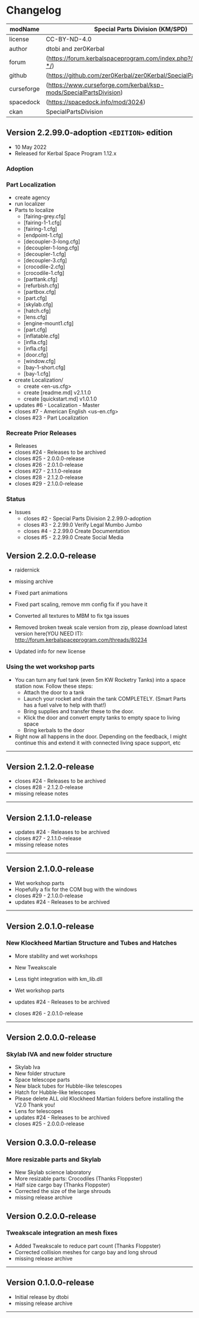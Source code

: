 # Changelog  
  
| modName    | Special Parts Division (KM/SPD)                                   |
| ---------- | ----------------------------------------------------------------- |
| license    | CC-BY-ND-4.0                                                      |
| author     | dtobi and zer0Kerbal                                              |
| forum      | (https://forum.kerbalspaceprogram.com/index.php?/topic/208046-*/) |
| github     | (https://github.com/zer0Kerbal/zer0Kerbal/SpecialPartsDivision)   |
| curseforge | (https://www.curseforge.com/kerbal/ksp-mods/SpecialPartsDivision) |
| spacedock  | (https://spacedock.info/mod/3024)                                 |
| ckan       | SpecialPartsDivision                                              |

## Version 2.2.99.0-adoption `<EDITION>` edition

* 10 May 2022
* Released for Kerbal Space Program 1.12.x

### Adoption

### Part Localization

* create agency
* run localizer
* Parts to localize
  * [fairing-grey.cfg]
  * [fairing-1-1.cfg]
  * [fairing-1.cfg]
  * [endpoint-1.cfg]
  * [decoupler-3-long.cfg]
  * [decoupler-1-long.cfg]
  * [decoupler-1.cfg]
  * [decoupler-3.cfg]
  * [crocodile-2.cfg]
  * [crocodile-1.cfg]
  * [parttank.cfg]
  * [refurbish.cfg]
  * [partbox.cfg]
  * [part.cfg]
  * [skylab.cfg]
  * [hatch.cfg]
  * [lens.cfg]
  * [engine-mount1.cfg]
  * [part.cfg]
  * [inflatable.cfg]
  * [infla.cfg]
  * [infla.cfg]
  * [door.cfg]
  * [window.cfg]
  * [bay-1-short.cfg]
  * [bay-1.cfg]
* create Localization/
  * create <en-us.cfg>
  * create [readme.md] v2.1.1.0
  * create [quickstart.md] v1.0.1.0
* updates #6 - Localization - Master
* closes #7 - American English <us-en.cfg>
* closes #23 - Part Localization


### Recreate Prior Releases

* Releases
* closes #24 - Releases to be archived
* closes #25 - 2.0.0.0-release
* closes #26 - 2.0.1.0-release
* closes #27 - 2.1.1.0-release
* closes #28 - 2.1.2.0-release
* closes #29 - 2.1.0.0-release

### Status

* Issues
  * closes #2 - Special Parts Division 2.2.99.0-adoption <NAME>
  * closes #3 - 2.2.99.0 Verify Legal Mumbo Jumbo
  * closes #4 - 2.2.99.0 Create Documentation
  * closes #5 - 2.2.99.0 Create Social Media

## Version 2.2.0.0-release

* raidernick
* missing archive

* Fixed part animations
* Fixed part scaling, remove mm config fix if you have it
* Converted all textures to MBM to fix tga issues
* Removed broken tweak scale version from zip, please download latest version here(YOU NEED IT): http://forum.kerbalspaceprogram.com/threads/80234
* Updated info for new license

### Using the wet workshop parts

* You can turn any fuel tank (even 5m KW Rocketry Tanks) into a space station now. Follow these steps:
  * Attach the door to a tank
  * Launch your rocket and drain the tank COMPLETELY. (Smart Parts has a fuel valve to help with that!)
  * Bring supplies and transfer these to the door.
  * Klick the door and convert empty tanks to empty space to living space
  * Bring kerbals to the door
* Right now all happens in the door. Depending on the feedback, I might continue this and extend it with connected living space support, etc

---

## Version 2.1.2.0-release

* closes #24 - Releases to be archived
* closes #28 - 2.1.2.0-release
* missing release notes

---

## Version 2.1.1.0-release

* updates #24 - Releases to be archived
* closes #27 - 2.1.1.0-release
* missing release notes

---

## Version 2.1.0.0-release

* Wet workshop parts
* Hopefully a fix for the COM bug with the windows
* closes #29 - 2.1.0.0-release
* updates #24 - Releases to be archived

---

## Version 2.0.1.0-release

### New Klockheed Martian Structure and Tubes and Hatches

* More stability and wet workshops
* New Tweakscale
* Less tight integration with km_lib.dll
* Wet workshop parts

* updates #24 - Releases to be archived
* closes #26 - 2.0.1.0-release

---

## Version 2.0.0.0-release

### Skylab IVA and new folder structure

* Skylab Iva
* New folder structure
* Space telescope parts
* New black tubes for Hubble-like telescopes
* Hatch for Hubble-like telescopes
* Please delete ALL old Klockheed Martian folders before installing the V2.0 Thank you!
* Lens for telescopes
* updates #24 - Releases to be archived
* closes #25 - 2.0.0.0-release

## Version 0.3.0.0-release

### More resizable parts and Skylab

* New Skylab science laboratory
* More resizable parts: Crocodiles (Thanks Floppster)
* Half size cargo bay (Thanks Floppster)
* Corrected the size of the large shrouds
* missing release archive

## Version 0.2.0.0-release

### Tweakscale integration an mesh fixes

* Added Tweakscale to reduce part count (Thanks Floppster)
* Corrected collision meshes for cargo bay and long shroud
* missing release archive

---

## Version 0.1.0.0-release

* Initial release by dtobi
* missing release archive

---
<!-- this file CC BY-ND 4.0 by zer0Kerbal -->